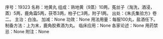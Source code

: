 序号：19323
名称：地黄丸
组成：熟地黄（9蒸）10两，菟丝子（淘洗，酒浸，蒸）5两，鹿角霜5两，茯苓3两，柏子仁3两，附子1两。
出处：《朱氏集验方》卷二。
主治：白浊。
加减：None
功效：None
用法用量：每服100丸，盐酒任下。
制备方法：上为末，鹿角胶煮酒为丸。
临床应用：None
各家论述：None
用药禁忌：None
附注：None
